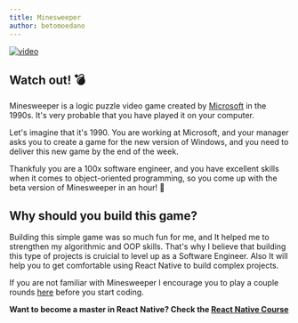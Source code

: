 ```yaml
---
title: Minesweeper
author: betomoedano
---
```


[![video](https://img.youtube.com/vi/NNVPZFKAJIQ/0.jpg)](https://www.youtube.com/watch?v=NNVPZFKAJIQ)

## Watch out! 💣

Minesweeper is a logic puzzle video game created by [Microsoft](https://www.microsoft.com/en-us/?ql=4) in the 1990s. It's very probable that
you have played it on your computer.

Let's imagine that it's 1990. You are working at Microsoft, and your manager asks you to create a game for the new version of Windows, and you need to deliver this new game by the end of the week.

Thankfuly you are a 100x software engineer, and you have excellent skills when it comes to object-oriented programming, so you come up with the beta version of Minesweeper in an hour! 🤯

## Why should you build this game?

Building this simple game was so much fun for me, and It helped me to strengthen my algorithmic and OOP skills. That's why I believe that building this type of projects is cruicial to level up as a Software Engineer.
Also It will help you to get comfortable using React Native to build complex projects.

If you are not familiar with Minesweeper I encourage you to play a couple rounds [here](https://www.google.com/search?q=mineswiper&oq=mine&aqs=chrome.0.69i59j69i57j46i20i263i433i512j69i59j69i60l4.839j0j7&sourceid=chrome&ie=UTF-8) before you start coding.

**Want to become a master in React Native? Check the [React Native Course](https://www.codewithbeto/learn)**
